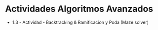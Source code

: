 # Actividades Algoritmos Avanzados

* 1.3 - Actividad - Backtracking & Ramificacion y Poda (Maze solver)
